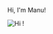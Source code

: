  Hi, I'm Manu!
 
![Hi !](https://github.com/Manuel-latorre/Manuel-latorre/assets/104037504/129046d4-df4c-4c61-bf24-2c30472957ab)


